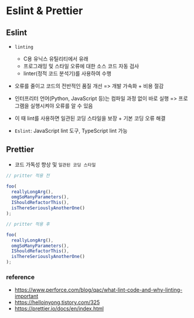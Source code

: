# Eslint & Prettier

## Eslint

- `linting`

  - C용 유닉스 유틸리티에서 유래
  - 프로그래밍 및 스타일 오류에 대한 소스 코드 자동 검사
  - linter(정적 코드 분석기)를 사용하여 수행

- 오류를 줄이고 코드의 전반적인 품질 개선 => 개발 가속화 + 비용 절감
- 인터프리터 언어(Python, JavaScript 등)는 컴파일 과정 없이 바로 실행 => 프로그램을 실행시켜야 오류를 알 수 있음
- 이 때 lint를 사용하면 일관된 코딩 스타일을 보장 + 기본 코딩 오류 해결

- `Eslint`: JavaScript lint 도구, TypeScript lint 가능

## Prettier

- 코드 가독성 향상 및 `일관된 코딩 스타일`

```javascript
// pritter 적용 전

foo(
  reallyLongArg(),
  omgSoManyParameters(),
  IShouldRefactorThis(),
  isThereSeriouslyAnotherOne()
);
```

```javascript
// pritter 적용 후

foo(
  reallyLongArg(),
  omgSoManyParameters(),
  IShouldRefactorThis(),
  isThereSeriouslyAnotherOne()
);
```

### reference

- https://www.perforce.com/blog/qac/what-lint-code-and-why-linting-important
- https://helloinyong.tistory.com/325
- https://prettier.io/docs/en/index.html
